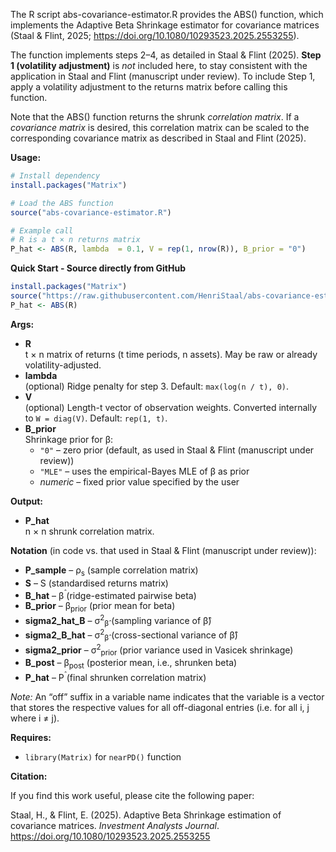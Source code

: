 The R script abs-covariance-estimator.R provides the ABS() function, which implements the Adaptive Beta Shrinkage estimator for covariance matrices (Staal & Flint, 2025; https://doi.org/10.1080/10293523.2025.2553255).

The function implements steps 2–4, as detailed in Staal & Flint (2025). **Step 1 (volatility adjustment)** is *not* included here, to stay consistent with the application in Staal and Flint (manuscript under review). To include Step 1, apply a volatility adjustment to the returns matrix before calling this function.

Note that the ABS() function returns the shrunk *correlation matrix*. If a *covariance matrix* is desired, this correlation matrix can be scaled to the corresponding covariance matrix as described in Staal and Flint (2025).

**Usage:**
```r
# Install dependency
install.packages("Matrix")

# Load the ABS function
source("abs-covariance-estimator.R")

# Example call
# R is a t × n returns matrix
P_hat <- ABS(R, lambda  = 0.1, V = rep(1, nrow(R)), B_prior = "0")
```

**Quick Start - Source directly from GitHub**

```r
install.packages("Matrix")  
source("https://raw.githubusercontent.com/HenriStaal/abs-covariance-estimator/main/abs-covariance-estimator.R")  
P_hat <- ABS(R)
```

**Args:**
* **R**  
  t × n matrix of returns (t time periods, n assets). May be raw or already volatility-adjusted.  
* **lambda**  
  (optional) Ridge penalty for step 3. Default: `max(log(n / t), 0)`.  
* **V**  
  (optional) Length-t vector of observation weights. Converted internally to `W = diag(V)`. Default: `rep(1, t)`.  
* **B_prior**  
  Shrinkage prior for β:  
  * `"0"` – zero prior (default, as used in Staal & Flint (manuscript under review))  
  * `"MLE"` – uses the empirical-Bayes MLE of β as prior  
  * *numeric* – fixed prior value specified by the user  

**Output:**
* **P_hat**  
  n × n shrunk correlation matrix.

**Notation** (in code vs. that used in Staal & Flint (manuscript under review)):

- **P_sample** – ρ<sub>s</sub> (sample correlation matrix)  
- **S** – S (standardised returns matrix)  
- **B_hat** – β<sup>̂</sup> (ridge-estimated pairwise beta)  
- **B_prior** – β<sub>prior</sub> (prior mean for beta)  
- **sigma2_hat_B** – σ<sup>2</sup><sub>β̂</sub> (sampling variance of β̂)  
- **sigma2_B_hat** – σ<sup>2</sup><sub>β̂</sub> (cross-sectional variance of β̂)  
- **sigma2_prior** – σ<sup>2</sup><sub>prior</sub> (prior variance used in Vasicek shrinkage)  
- **B_post** – β<sub>post</sub> (posterior mean, i.e., shrunken beta)  
- **P_hat** – P<sup>̂</sup> (final shrunken correlation matrix) 

*Note:* An “off” suffix in a variable name indicates that the variable is a vector that stores the respective values for all off-diagonal entries (i.e. for all i, j where i ≠ j).

**Requires:**
* `library(Matrix)` for `nearPD()` function

**Citation:**

If you find this work useful, please cite the following paper:

Staal, H., & Flint, E. (2025). Adaptive Beta Shrinkage estimation of covariance matrices. *Investment Analysts Journal*. https://doi.org/10.1080/10293523.2025.2553255

